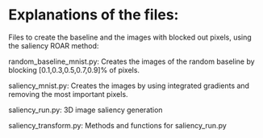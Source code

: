 # Explanations of the files:

Files to create the baseline and the images with blocked out pixels, using the saliency  ROAR method:

random_baseline_mnist.py: Creates the images of the random baseline by blocking [0.1,0.3,0.5,0.7,0.9]% of pixels.

saliency_mnist.py: Creates the images by using integrated gradients and removing the most important pixels.

saliency_run.py: 3D image saliency generation

saliency_transform.py: Methods and functions for saliency_run.py